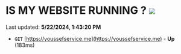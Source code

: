 # IS MY WEBSITE RUNNING ? [![](https://img.shields.io/static/v1?label=Sponsor&message=%E2%9D%A4&logo=GitHub&color=%23fe8e86)](https://github.com/sponsors/<username>)

Last updated: **5/22/2024, 1:43:20 PM**

- `GET` [https://youssefservice.me](https://youssefservice.me) - **Up** (183ms)
